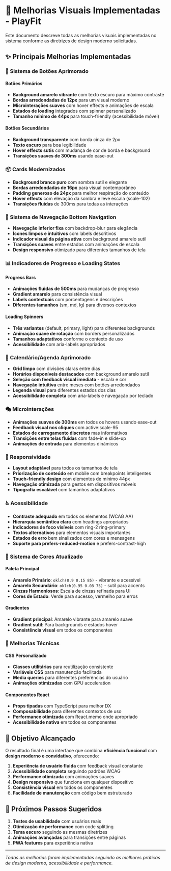 # 🎨 Melhorias Visuais Implementadas - PlayFit

Este documento descreve todas as melhorias visuais implementadas no sistema conforme as diretrizes de design moderno solicitadas.

## ✨ Principais Melhorias Implementadas

### 🔘 Sistema de Botões Aprimorado

#### Botões Primários
- **Background amarelo vibrante** com texto escuro para máximo contraste
- **Bordas arredondadas de 12px** para um visual moderno
- **Microinterações suaves** com hover effects e animações de escala
- **Estados de loading** integrados com spinner personalizado
- **Tamanho mínimo de 44px** para touch-friendly (acessibilidade móvel)

#### Botões Secundários
- **Background transparente** com borda cinza de 2px
- **Texto escuro** para boa legibilidade
- **Hover effects sutis** com mudança de cor de borda e background
- **Transições suaves de 300ms** usando ease-out

### 📦 Cards Modernizados

- **Background branco puro** com sombra sutil e elegante
- **Bordas arredondadas de 16px** para visual contemporâneo
- **Padding generoso de 24px** para melhor respiração do conteúdo
- **Hover effects** com elevação da sombra e leve escala (scale-102)
- **Transições fluidas** de 300ms para todas as interações

### 🧭 Sistema de Navegação Bottom Navigation

- **Navegação inferior fixa** com backdrop-blur para elegância
- **Ícones limpos e intuitivos** com labels descritivos
- **Indicador visual da página ativa** com background amarelo sutil
- **Transições suaves** entre estados com animações de escala
- **Design responsivo** otimizado para diferentes tamanhos de tela

### 📊 Indicadores de Progresso e Loading States

#### Progress Bars
- **Animações fluidas de 500ms** para mudanças de progresso
- **Gradient amarelo** para consistência visual
- **Labels contextuais** com porcentagens e descrições
- **Diferentes tamanhos** (sm, md, lg) para diversos contextos

#### Loading Spinners
- **Três variantes** (default, primary, light) para diferentes backgrounds
- **Animação suave de rotação** com borders personalizados
- **Tamanhos adaptativos** conforme o contexto de uso
- **Acessibilidade** com aria-labels apropriados

### 📅 Calendário/Agenda Aprimorado

- **Grid limpo** com divisões claras entre dias
- **Horários disponíveis destacados** com background amarelo sutil
- **Seleção com feedback visual imediato** - escala e cor
- **Navegação intuitiva** entre meses com botões arredondados
- **Legenda visual** para diferentes estados dos dias
- **Acessibilidade completa** com aria-labels e navegação por teclado

### 🎭 Microinterações

- **Animações suaves de 300ms** em todos os hovers usando ease-out
- **Feedback visual nos cliques** com active:scale-95
- **Estados de carregamento discretos** mas informativos
- **Transições entre telas fluidas** com fade-in e slide-up
- **Animações de entrada** para elementos dinâmicos

### 📱 Responsividade

- **Layout adaptável** para todos os tamanhos de tela
- **Priorização de conteúdo** em mobile com breakpoints inteligentes
- **Touch-friendly design** com elementos de mínimo 44px
- **Navegação otimizada** para gestos em dispositivos móveis
- **Tipografia escalável** com tamanhos adaptativos

### ♿ Acessibilidade

- **Contraste adequado** em todos os elementos (WCAG AA)
- **Hierarquia semântica clara** com headings apropriados
- **Indicadores de foco visíveis** com ring-2 ring-primary
- **Textos alternativos** para elementos visuais importantes
- **Estados de erro** bem sinalizados com cores e mensagens
- **Suporte para prefers-reduced-motion** e prefers-contrast-high

### 🎨 Sistema de Cores Atualizado

#### Paleta Principal
- **Amarelo Primário**: `oklch(0.9 0.15 85)` - vibrante e acessível
- **Amarelo Secundário**: `oklch(0.95 0.08 75)` - sutil para accents
- **Cinzas Harmoniosos**: Escala de cinzas refinada para UI
- **Cores de Estado**: Verde para sucesso, vermelho para erros

#### Gradientes
- **Gradient principal**: Amarelo vibrante para amarelo suave
- **Gradient sutil**: Para backgrounds e estados hover
- **Consistência visual** em todos os componentes

### 🔧 Melhorias Técnicas

#### CSS Personalizado
- **Classes utilitárias** para reutilização consistente
- **Variáveis CSS** para manutenção facilitada
- **Media queries** para diferentes preferências do usuário
- **Animações otimizadas** com GPU acceleration

#### Componentes React
- **Props tipadas** com TypeScript para melhor DX
- **Composabilidade** para diferentes contextos de uso
- **Performance otimizada** com React.memo onde apropriado
- **Acessibilidade nativa** em todos os componentes

## 🎯 Objetivo Alcançado

O resultado final é uma interface que combina **eficiência funcional** com **design moderno e convidativo**, oferecendo:

1. **Experiência de usuário fluida** com feedback visual constante
2. **Acessibilidade completa** seguindo padrões WCAG
3. **Performance otimizada** com animações suaves
4. **Design responsivo** que funciona em qualquer dispositivo
5. **Consistência visual** em todos os componentes
6. **Facilidade de manutenção** com código bem estruturado

## 🚀 Próximos Passos Sugeridos

1. **Testes de usabilidade** com usuários reais
2. **Otimização de performance** com code splitting
3. **Tema escuro** seguindo as mesmas diretrizes
4. **Animações avançadas** para transições entre páginas
5. **PWA features** para experiência nativa

---

*Todas as melhorias foram implementadas seguindo as melhores práticas de design moderno, acessibilidade e performance.* 